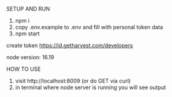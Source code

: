 SETUP AND RUN
1) npm i
2) copy .env.example to .env and fill with personal token data
3) npm start


create token
https://id.getharvest.com/developers


node version: 16.19

HOW TO USE
1) visit http://localhost:8009 (or do GET via curl)
2) in terminal where node server is running you will see output
